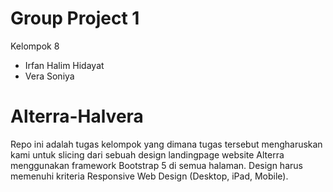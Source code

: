 # Group Project 1
Kelompok 8
- Irfan Halim Hidayat
- Vera Soniya
# Alterra-Halvera
Repo ini adalah tugas kelompok yang dimana tugas tersebut mengharuskan kami untuk slicing dari sebuah design landingpage website Alterra menggunakan framework Bootstrap 5 di semua halaman. Design harus memenuhi kriteria Responsive Web Design (Desktop, iPad, Mobile).

